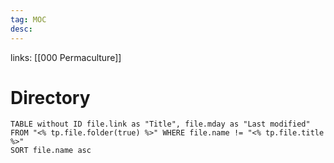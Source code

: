 ```yaml
---
tag: MOC
desc: 
---
```


links: [[000 Permaculture]]

# Directory
```dataview
TABLE without ID file.link as "Title", file.mday as "Last modified"
FROM "<% tp.file.folder(true) %>" WHERE file.name != "<% tp.file.title %>"
SORT file.name asc

```


